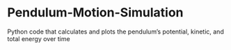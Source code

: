 # Pendulum-Motion-Simulation
Python code that calculates and plots the pendulum’s potential, kinetic, and total energy over time
